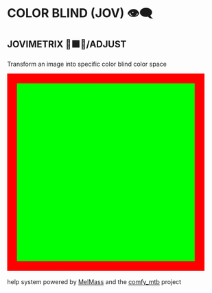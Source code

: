 
# COLOR BLIND (JOV) 👁‍🗨
## JOVIMETRIX 🔺🟩🔵/ADJUST
<p>Transform an image into specific color blind color space</p>

![](https://raw.githubusercontent.com/Amorano/Jovimetrix-examples/master/node/COLOR%20BLIND/COLOR%20BLIND.gif)

help system powered by [MelMass](https://github.com/melMass) and the [comfy_mtb](https://github.com/melMass/comfy_mtb) project
